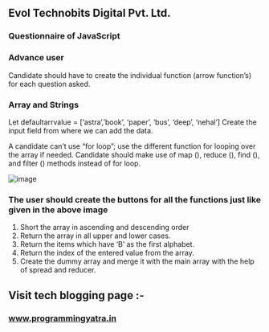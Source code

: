 ## Evol Technobits Digital Pvt. Ltd.
### Questionnaire of JavaScript 

### Advance user 
Candidate should have to create the individual function (arrow function’s) for each question asked.

### Array and Strings 
Let defaultarrvalue = [‘astra’,’book’, ‘paper’, ‘bus’, ‘deep’, ‘nehal’]
Create the input field from where we can add the data.

A candidate can’t use “for loop”; use the different function for looping over the array if needed. Candidate should make use of map (), reduce (), find (), and filter () methods instead of for loop. 

 ![image](https://github.com/ProgrammingYatra/JavaScript_Freshser/assets/69069396/3636832b-e07f-46e4-8c98-0dbed0c79145)

### The user should create the buttons for all the functions just like given in the above image 
1)	Short the array in ascending and descending order
2)	Return the array in all upper and lower cases.
3)	Return the items which have ‘B’ as the first alphabet. 
4)	Return the index of the entered value from the array.
5)	 Create the dummy array and merge it with the main array with the help of spread and reducer.

## Visit tech blogging page :-

### www.programmingyatra.in
